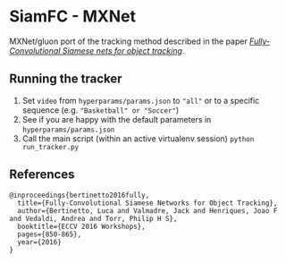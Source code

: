# SiamFC - MXNet
MXNet/gluon port of the tracking method described in the paper [*Fully-Convolutional Siamese nets for object tracking*](https://www.robots.ox.ac.uk/~luca/siamese-fc.html).

## Running the tracker
1) Set `video` from `hyperparams/params.json` to `"all"` or to a specific sequence (e.g. `"Basketball" or "Soccer"`)
1) See if you are happy with the default parameters in `hyperparams/params.json`
1) Call the main script (within an active virtualenv session)
`python run_tracker.py`

## References
```
@inproceedings{bertinetto2016fully,
  title={Fully-Convolutional Siamese Networks for Object Tracking},
  author={Bertinetto, Luca and Valmadre, Jack and Henriques, Joao F and Vedaldi, Andrea and Torr, Philip H S},
  booktitle={ECCV 2016 Workshops},
  pages={850-865},
  year={2016}
}
```
 